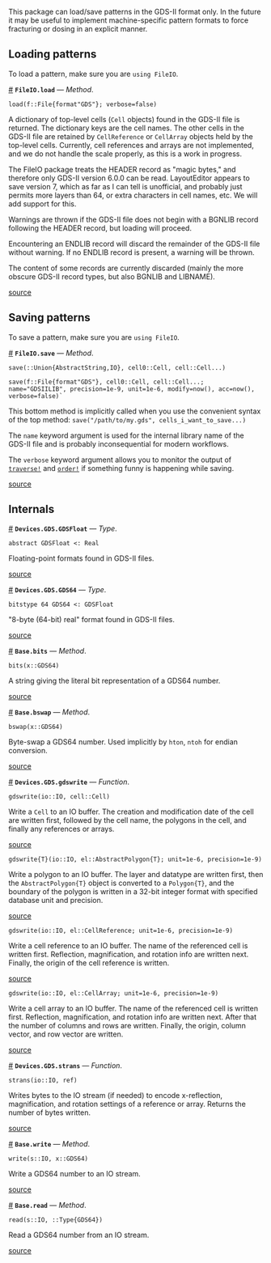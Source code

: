 
This package can load/save patterns in the GDS-II format only. In the future it may be useful to implement machine-specific pattern formats to force fracturing or dosing in an explicit manner.


<a id='Loading-patterns-1'></a>

## Loading patterns


To load a pattern, make sure you are `using FileIO`.

<a id='FileIO.load-Tuple{FileIO.File{FileIO.DataFormat{:GDS}}}' href='#FileIO.load-Tuple{FileIO.File{FileIO.DataFormat{:GDS}}}'>#</a>
**`FileIO.load`** &mdash; *Method*.



```
load(f::File{format"GDS"}; verbose=false)
```

A dictionary of top-level cells (`Cell` objects) found in the GDS-II file is returned. The dictionary keys are the cell names. The other cells in the GDS-II file are retained by `CellReference` or `CellArray` objects held by the top-level cells. Currently, cell references and arrays are not implemented, and we do not handle the scale properly, as this is a work in progress.

The FileIO package treats the HEADER record as "magic bytes," and therefore only GDS-II version 6.0.0 can be read. LayoutEditor appears to save version 7, which as far as I can tell is unofficial, and probably just permits more layers than 64, or extra characters in cell names, etc. We will add support for this.

Warnings are thrown if the GDS-II file does not begin with a BGNLIB record following the HEADER record, but loading will proceed.

Encountering an ENDLIB record will discard the remainder of the GDS-II file without warning. If no ENDLIB record is present, a warning will be thrown.

The content of some records are currently discarded (mainly the more obscure GDS-II record types, but also BGNLIB and LIBNAME).


<a target='_blank' href='https://github.com/PainterQubits/Devices.jl/tree/4e771912a65b4a8591b1934e355e158db3cd60da/src/GDS.jl#L461-L485' class='documenter-source'>source</a><br>


<a id='Saving-patterns-1'></a>

## Saving patterns


To save a pattern, make sure you are `using FileIO`.

<a id='FileIO.save-Tuple{FileIO.File{FileIO.DataFormat{:GDS}},Devices.Cells.Cell,Vararg{Devices.Cells.Cell,N}}' href='#FileIO.save-Tuple{FileIO.File{FileIO.DataFormat{:GDS}},Devices.Cells.Cell,Vararg{Devices.Cells.Cell,N}}'>#</a>
**`FileIO.save`** &mdash; *Method*.



```
save(::Union{AbstractString,IO}, cell0::Cell, cell::Cell...)

save(f::File{format"GDS"}, cell0::Cell, cell::Cell...;
name="GDSIILIB", precision=1e-9, unit=1e-6, modify=now(), acc=now(),
verbose=false)`
```

This bottom method is implicitly called when you use the convenient syntax of the top method: `save("/path/to/my.gds", cells_i_want_to_save...)`

The `name` keyword argument is used for the internal library name of the GDS-II file and is probably inconsequential for modern workflows.

The `verbose` keyword argument allows you to monitor the output of [`traverse!`](cells.md#Devices.Cells.traverse!) and [`order!`](cells.md#Devices.Cells.order!) if something funny is happening while saving.


<a target='_blank' href='https://github.com/PainterQubits/Devices.jl/tree/4e771912a65b4a8591b1934e355e158db3cd60da/src/GDS.jl#L411-L428' class='documenter-source'>source</a><br>


<a id='Internals-1'></a>

## Internals

<a id='Devices.GDS.GDSFloat' href='#Devices.GDS.GDSFloat'>#</a>
**`Devices.GDS.GDSFloat`** &mdash; *Type*.



`abstract GDSFloat <: Real`

Floating-point formats found in GDS-II files.


<a target='_blank' href='https://github.com/PainterQubits/Devices.jl/tree/4e771912a65b4a8591b1934e355e158db3cd60da/src/GDS.jl#L61-L65' class='documenter-source'>source</a><br>

<a id='Devices.GDS.GDS64' href='#Devices.GDS.GDS64'>#</a>
**`Devices.GDS.GDS64`** &mdash; *Type*.



`bitstype 64 GDS64 <: GDSFloat`

"8-byte (64-bit) real" format found in GDS-II files.


<a target='_blank' href='https://github.com/PainterQubits/Devices.jl/tree/4e771912a65b4a8591b1934e355e158db3cd60da/src/GDS.jl#L68-L72' class='documenter-source'>source</a><br>

<a id='Base.bits-Tuple{Devices.GDS.GDS64}' href='#Base.bits-Tuple{Devices.GDS.GDS64}'>#</a>
**`Base.bits`** &mdash; *Method*.



`bits(x::GDS64)`

A string giving the literal bit representation of a GDS64 number.


<a target='_blank' href='https://github.com/PainterQubits/Devices.jl/tree/4e771912a65b4a8591b1934e355e158db3cd60da/src/GDS.jl#L75-L79' class='documenter-source'>source</a><br>

<a id='Base.bswap-Tuple{Devices.GDS.GDS64}' href='#Base.bswap-Tuple{Devices.GDS.GDS64}'>#</a>
**`Base.bswap`** &mdash; *Method*.



`bswap(x::GDS64)`

Byte-swap a GDS64 number. Used implicitly by `hton`, `ntoh` for endian conversion.


<a target='_blank' href='https://github.com/PainterQubits/Devices.jl/tree/4e771912a65b4a8591b1934e355e158db3cd60da/src/GDS.jl#L82-L86' class='documenter-source'>source</a><br>

<a id='Devices.GDS.gdswrite' href='#Devices.GDS.gdswrite'>#</a>
**`Devices.GDS.gdswrite`** &mdash; *Function*.



```
gdswrite(io::IO, cell::Cell)
```

Write a `Cell` to an IO buffer. The creation and modification date of the cell are written first, followed by the cell name, the polygons in the cell, and finally any references or arrays.


<a target='_blank' href='https://github.com/PainterQubits/Devices.jl/tree/4e771912a65b4a8591b1934e355e158db3cd60da/src/GDS.jl#L247-L255' class='documenter-source'>source</a><br>


```
gdswrite{T}(io::IO, el::AbstractPolygon{T}; unit=1e-6, precision=1e-9)
```

Write a polygon to an IO buffer. The layer and datatype are written first, then the `AbstractPolygon{T}` object is converted to a `Polygon{T}`, and the boundary of the polygon is written in a 32-bit integer format with specified database unit and precision.


<a target='_blank' href='https://github.com/PainterQubits/Devices.jl/tree/4e771912a65b4a8591b1934e355e158db3cd60da/src/GDS.jl#L286-L295' class='documenter-source'>source</a><br>


```
gdswrite(io::IO, el::CellReference; unit=1e-6, precision=1e-9)
```

Write a cell reference to an IO buffer. The name of the referenced cell is written first. Reflection, magnification, and rotation info are written next. Finally, the origin of the cell reference is written.


<a target='_blank' href='https://github.com/PainterQubits/Devices.jl/tree/4e771912a65b4a8591b1934e355e158db3cd60da/src/GDS.jl#L314-L322' class='documenter-source'>source</a><br>


```
gdswrite(io::IO, el::CellArray; unit=1e-6, precision=1e-9)
```

Write a cell array to an IO buffer. The name of the referenced cell is written first. Reflection, magnification, and rotation info are written next. After that the number of columns and rows are written. Finally, the origin, column vector, and row vector are written.


<a target='_blank' href='https://github.com/PainterQubits/Devices.jl/tree/4e771912a65b4a8591b1934e355e158db3cd60da/src/GDS.jl#L335-L344' class='documenter-source'>source</a><br>

<a id='Devices.GDS.strans' href='#Devices.GDS.strans'>#</a>
**`Devices.GDS.strans`** &mdash; *Function*.



```
strans(io::IO, ref)
```

Writes bytes to the IO stream (if needed) to encode x-reflection, magnification, and rotation settings of a reference or array. Returns the number of bytes written.


<a target='_blank' href='https://github.com/PainterQubits/Devices.jl/tree/4e771912a65b4a8591b1934e355e158db3cd60da/src/GDS.jl#L366-L373' class='documenter-source'>source</a><br>

<a id='Base.write-Tuple{IO,Devices.GDS.GDS64}' href='#Base.write-Tuple{IO,Devices.GDS.GDS64}'>#</a>
**`Base.write`** &mdash; *Method*.



```
write(s::IO, x::GDS64)
```

Write a GDS64 number to an IO stream.


<a target='_blank' href='https://github.com/PainterQubits/Devices.jl/tree/4e771912a65b4a8591b1934e355e158db3cd60da/src/GDS.jl#L160-L166' class='documenter-source'>source</a><br>

<a id='Base.read-Tuple{IO,Type{Devices.GDS.GDS64}}' href='#Base.read-Tuple{IO,Type{Devices.GDS.GDS64}}'>#</a>
**`Base.read`** &mdash; *Method*.



```
read(s::IO, ::Type{GDS64})
```

Read a GDS64 number from an IO stream.


<a target='_blank' href='https://github.com/PainterQubits/Devices.jl/tree/4e771912a65b4a8591b1934e355e158db3cd60da/src/GDS.jl#L169-L175' class='documenter-source'>source</a><br>

